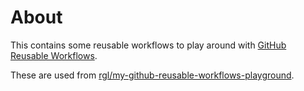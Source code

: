 # About

This contains some reusable workflows to play around with [GitHub Reusable Workflows](https://docs.github.com/en/actions/reference/workflows-and-actions/reusable-workflows).

These are used from [rgl/my-github-reusable-workflows-playground](my-github-reusable-workflows-playground).
